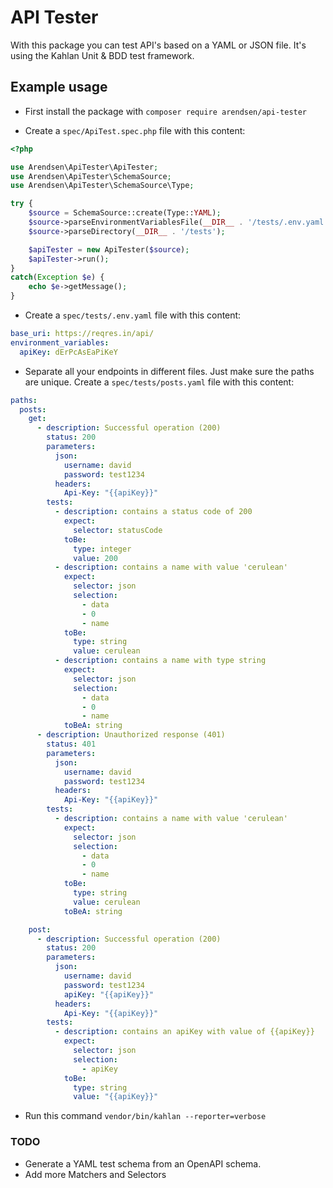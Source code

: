 # API Tester

With this package you can test API's based on a YAML or JSON file.
It's using the Kahlan Unit & BDD test framework.

## Example usage
* First install the package with ````composer require arendsen/api-tester````

* Create a ````spec/ApiTest.spec.php```` file with this content:

````php
<?php

use Arendsen\ApiTester\ApiTester;
use Arendsen\ApiTester\SchemaSource;
use Arendsen\ApiTester\SchemaSource\Type;

try {
    $source = SchemaSource::create(Type::YAML);
    $source->parseEnvironmentVariablesFile(__DIR__ . '/tests/.env.yaml');
    $source->parseDirectory(__DIR__ . '/tests');

    $apiTester = new ApiTester($source);
    $apiTester->run();
}
catch(Exception $e) {
    echo $e->getMessage();
}
````

* Create a ````spec/tests/.env.yaml```` file with this content:
````yaml
base_uri: https://reqres.in/api/
environment_variables:
  apiKey: dErPcAsEaPiKeY
````

* Separate all your endpoints in different files. Just make sure the paths are unique.
Create a ````spec/tests/posts.yaml```` file with this content:
````yaml
paths:
  posts:
    get:
      - description: Successful operation (200)
        status: 200
        parameters:
          json:
            username: david
            password: test1234
          headers:
            Api-Key: "{{apiKey}}"
        tests:
          - description: contains a status code of 200
            expect:
              selector: statusCode
            toBe:
              type: integer
              value: 200
          - description: contains a name with value 'cerulean'
            expect:
              selector: json
              selection:
                - data
                - 0
                - name
            toBe:
              type: string
              value: cerulean
          - description: contains a name with type string
            expect:
              selector: json
              selection:
                - data
                - 0
                - name
            toBeA: string
      - description: Unauthorized response (401)
        status: 401
        parameters:
          json:
            username: david
            password: test1234
          headers:
            Api-Key: "{{apiKey}}"
        tests:
          - description: contains a name with value 'cerulean'
            expect:
              selector: json
              selection:
                - data
                - 0
                - name
            toBe:
              type: string
              value: cerulean
            toBeA: string

    post:
      - description: Successful operation (200)
        status: 200
        parameters:
          json:
            username: david
            password: test1234
            apiKey: "{{apiKey}}"
          headers:
            Api-Key: "{{apiKey}}"
        tests:
          - description: contains an apiKey with value of {{apiKey}}
            expect:
              selector: json
              selection:
                - apiKey
            toBe:
              type: string
              value: "{{apiKey}}"
````

* Run this command ````vendor/bin/kahlan --reporter=verbose````


### TODO
* Generate a YAML test schema from an OpenAPI schema.
* Add more Matchers and Selectors